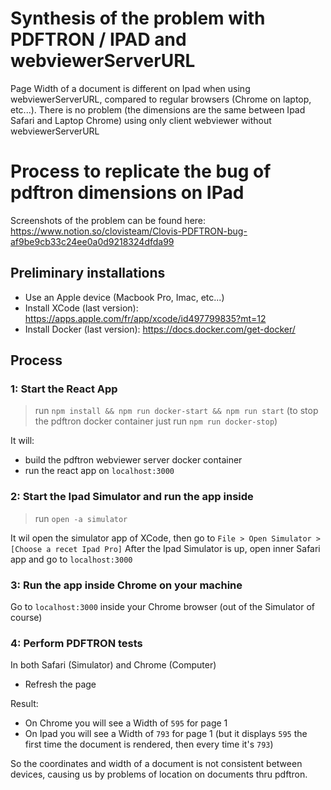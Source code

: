 # Synthesis of the problem with PDFTRON / IPAD and webviewerServerURL

Page Width of a document is different on Ipad when using webviewerServerURL, compared to regular browsers (Chrome on laptop, etc...).
There is no problem (the dimensions are the same between Ipad Safari and Laptop Chrome) using only client webviewer without webviewerServerURL


# Process to replicate the bug of pdftron dimensions on IPad

Screenshots of the problem can be found here: https://www.notion.so/clovisteam/Clovis-PDFTRON-bug-af9be9cb33c24ee0a0d9218324dfda99

## Preliminary installations

- Use an Apple device (Macbook Pro, Imac, etc...)
- Install XCode (last version): https://apps.apple.com/fr/app/xcode/id497799835?mt=12
- Install Docker (last version): https://docs.docker.com/get-docker/
## Process
### 1: Start the React App
> run `npm install && npm run docker-start && npm run start`
(to stop the pdftron docker container just run `npm run docker-stop`)

It will:
- build the pdftron webviewer server docker container
- run the react app on `localhost:3000`

### 2: Start the Ipad Simulator and run the app inside
> run `open -a simulator`

It wil open the simulator app of XCode, then go to `File > Open Simulator > [Choose a recet Ipad Pro]`
After the Ipad Simulator is up, open inner Safari app and go to `localhost:3000`

### 3: Run the app inside Chrome on your machine
Go to `localhost:3000` inside your Chrome browser (out of the Simulator of course)

### 4: Perform PDFTRON tests

In both Safari (Simulator) and Chrome (Computer)

- Refresh the page

Result:
- On Chrome you will see a Width of `595` for page 1
- On Ipad you will see a Width of `793` for page 1 (but it displays `595` the first time the document is rendered, then every time it's `793`)

So the coordinates and width of a document is not consistent between devices, causing us by problems of location on documents thru pdftron.
